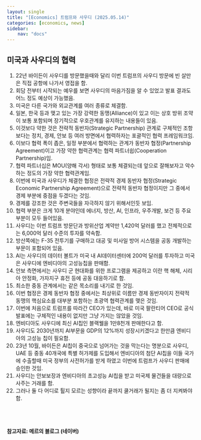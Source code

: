 ```yaml
---
layout: single
title: "[Economics] 트럼프와 사우디 (2025.05.14)"
categories: [economics, news]
sidebar:
    nav: "docs"
---
```


## 미국과 사우디의 협력
1. 22년 바이든이 사우디를 방문했을때와 달리 이번 트럼프의 사우디 방문에 빈 살만은 직접 공항에 나가서 영접을 함.
1. 회담 전부터 시작되는 예우를 보면 사우디의 마음가짐을 알 수 있었고 발표 결과도 어느 정도 예상이 가능했음.
1. 미국은 다른 국가와 외교관계를 여러 종류로 체결함.
1. 일본, 한국 등과 맺고 있는 가장 강력한 동맹(Alliance)이 있고 이는 상호 방위 조약이 보통 포함되며 장기적으로 우호관계를 유지하는 내용들이 있음.
1. 이것보다 약한 것은 전략적 동반자(Strategic Partnership) 관계로 구체적인 조항보다는 정치, 경제, 안보 등 여러 방면에서 협력하자는 포괄적인 협력 프레임워크임.
1. 이보다 협력 폭이 좁은, 일정 부분에서 협력하는 관계가 동반자 협정(Partnership Agreement)이고 가장 약한 협력관계는 협력 파트너쉽(Cooperation Partnership)임.
1. 협력 파트너십은 MOU(양해 각서) 형태로 보통 체결되는데 앞으로 잘해보자고 악수하는 정도의 가장 약한 협력관계임.
1. 이번에 미국과 사우디가 체결한 협정은 전략적 경제 동반자 협정(Strategic Economic Partnership Agreement)으로 전략적 동반자 협정이지만 그 중에서 경제 부분에 중점을 두겠다는 것임.
1. 경제를 강조한 것은 주변국들을 자극하지 않기 위해서인듯 보임.
1. 협력 부분은 크게 10개 분야인데 에너지, 방산, AI, 인프라, 우주개발, 보건 등 주요 부분이 모두 들어있음.
1. 사우디는 이번 트럼프 방문단과 방위산업 계약만 1,420억 달러를 했고 전체적으로는 6,000억 달러 수준의 투자를 약속함.
1. 방산쪽에는 F-35 전투기를 구매하고 대공 및 미사일 방어 시스템을 공동 개발하는 부문이 포함되어 있음.
1. AI는 사우디의 데이터 볼트가 미국 내 AI데이터센터에 200억 달러를 투자하고 미국은 사우디에 엔비디아의 고성능칩을 판매함.
1. 안보 측면에서는 사우디 군 현대화를 위한 프로그램을 제공하고 이란 핵 해체, 시리아 안정화, 가자지구 휴전 등에 공동 대응하기로 함.
1. 최소한 중동 관계에서는 같은 목소리를 내기로 한 것임.
1. 이번 협정은 경제 동반자 협정 중에서는 최상위로 이름만 경제 동반자이지 전략적 동맹의 핵심요소를 대부분 포함하는 초광역 협력관계를 맺은 것임.
1. 이번에 처음으로 트럼프를 따라간 CEO가 있는데, 바로 미국 팔란티어 CEO로 공식 발표에는 구체적인 내용이 없지만 그냥 가지는 않았을 것임.
1. 엔비디아도 사우디에 최신 AI칩인 블랙웰을 1만8천개 판매한다고 함.
1. 사우디도 2030년까지 AI부문을 GDP의 12%까지 성장시키겠다고 한만큼 엔비디아의 고성능 칩이 필요함.
1. 23년 10월, 바이든은 AI칩이 중국으로 넘어가는 것을 막는다는 명분으로 사우디, UAE 등 중동 40개국에 특별 허가제를 도입해서 엔비디아의 첨단 AI칩을 이들 국가에 수출할때 미국 정부의 사전허가를 받게 하였고 이번에 트럼프가 사우디 판매에 승인한 것임.
1. 사우디는 안보보장과 엔비디아의 초고성능 AI칩을 받고 미국제 물건들을 대량으로 사주는 거래를 함.
1. 그러나 둘 다 어디로 튈지 모르는 성향이라 끝까지 쿨거래가 될지는 좀 더 지켜봐야 함.



<br/>
<br/>

#### 참고자료: 메르의 블로그 (네이버)
